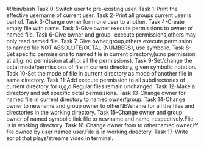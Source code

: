 #!/bin/bash
Task 0-Switch user to pre-existing user.
Task 1-Print the effective username of current user.
Task 2-Print all groups current user is part of.
Task 3-Change owner form one user to another.
Task 4-Create empty file with name.
Task 5-Give owner execute permissions to owner of named file.
Task 6-Give owner and group- execute permissions,others may only read named file.
Task 7-Give owner,group,others execute permission to named file.NOT ABSOLUTE/OCTAL (NUMBERS), use symbolic.
Task 8-Set specific permissions to named file in current directory,(u:no permission at all,g: no permission at all,o: all the permissions).
Task 9-Set/change the octal mode/permissions of file in current directory, given symbolic notation.
Task 10-Set the mode of file in current directory as mode of another file in same directory.
Task 11-Add execute permission to all subdirectories of current directory for u,g,o.Regular files remain unchanged.
Task 12-Make a directory and set specific octal permissions.
Task 13-Change owner for named file in current directory to named owner/group.
Task 14-Change owner to newname and group owner to otherNEWname for all the files and directories in the working directory.
Task 15-Change owner and group owner of named symbolic link file to newname and name, respectively.File is in working directory.
Task 16-Change owner from to othernamed owner,iff file owned by user named user.File is in working directory.
Task 17-Write script that plays/streams video in terminal.
